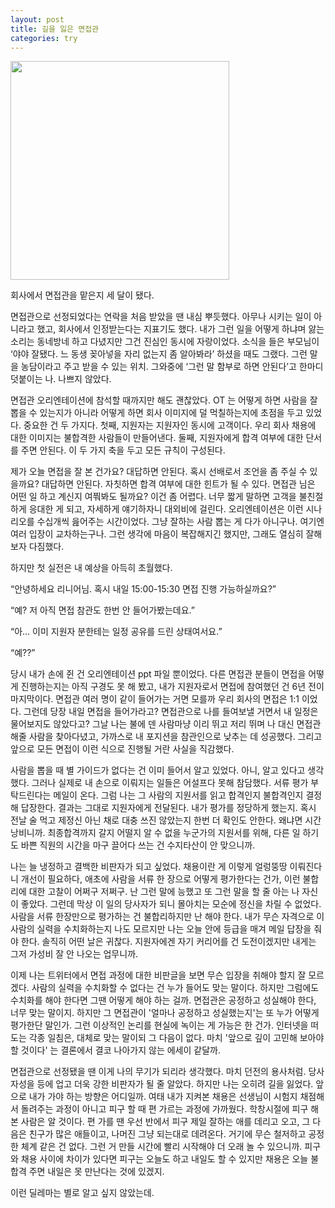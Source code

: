 ```yaml
---
layout: post
title: 길을 잃은 면접관
categories: try
---
```


<img src="{{ site.baseurl }}/thumbnails/220522.jpeg" width="350" />

회사에서 면접관을 맡은지 세 달이 됐다.

면접관으로 선정되었다는 연락을 처음 받았을 땐 내심 뿌듯했다. 아무나 시키는 일이 아니라고 했고, 회사에서 인정받는다는 지표기도 했다. 내가 그런 일을 어떻게 하냐며 앓는 소리는 동네방네 하고 다녔지만 그건 진심인 동시에 자랑이었다. 소식을 들은 부모님이 ‘야야 잘됐다. 느 동생 꽂아넣을 자리 없는지 좀 알아봐라’ 하셨을 때도 그랬다. 그런 말을 농담이라고 주고 받을 수 있는 위치. 그와중에 ‘그런 말 함부로 하면 안된다’고 한마디 덧붙이는 나. 나쁘지 않았다.

면접관 오리엔테이션에 참석할 때까지만 해도 괜찮았다. OT 는 어떻게 하면 사람을 잘 뽑을 수 있는지가 아니라 어떻게 하면 회사 이미지에 덜 먹칠하는지에 초점을 두고 있었다. 중요한 건 두 가지다. 첫째, 지원자는 지원자인 동시에 고객이다. 우리 회사 채용에 대한 이미지는 불합격한 사람들이 만들어낸다. 둘째, 지원자에게 합격 여부에 대한 단서를 주면 안된다. 이 두 가지 축을 두고 모든 규칙이 구성된다.

제가 오늘 면접을 잘 본 건가요? 대답하면 안된다. 혹시 선배로서 조언을 좀 주실 수 있을까요? 대답하면 안된다. 자칫하면 합격 여부에 대한 힌트가 될 수 있다. 면접관 님은 어떤 일 하고 계신지 여쭤봐도 될까요? 이건 좀 어렵다. 너무 짧게 말하면 고객을 불친절하게 응대한 게 되고, 자세하게 얘기하자니 대외비에 걸린다. 오리엔테이션은 이런 시나리오를 수십개씩 읊어주는 시간이었다. 그냥 잘하는 사람 뽑는 게 다가 아니구나. 여기엔 여러 입장이 교차하는구나. 그런 생각에 마음이 복잡해지긴 했지만, 그래도 열심히 잘해보자 다짐했다.

하지만 첫 실전은 내 예상을 아득히 초월했다.

“안녕하세요 리니어님. 혹시 내일 15:00-15:30 면접 진행 가능하실까요?”

“예? 저 아직 면접 참관도 한번 안 들어가봤는데요.”

“아… 이미 지원자 분한테는 일정 공유를 드린 상태여서요.”

“예??”

당시 내가 손에 쥔 건 오리엔테이션 ppt 파일 뿐이었다. 다른 면접관 분들이 면접을 어떻게 진행하는지는 아직 구경도 못 해 봤고, 내가 지원자로서 면접에 참여했던 건 6년 전이 마지막이다. 면접관 여러 명이 같이 들어가는 거면 모를까 우리 회사의 면접은 1:1 이었다. 그런데 당장 내일 면접을 들어가라고? 면접관으로 나를 들여보낼 거면서 내 일정은 물어보지도 않았다고? 그날 나는 불에 덴 사람마냥 이리 뛰고 저리 뛰며 나 대신 면접관 해줄 사람을 찾아다녔고, 가까스로 내 포지션을 참관인으로 낮추는 데 성공했다. 그리고 앞으로 모든 면접이 이런 식으로 진행될 거란 사실을 직감했다.

사람을 뽑을 때 별 가이드가 없다는 건 이미 들어서 알고 있었다. 아니, 알고 있다고 생각했다. 그러나 실제로 내 손으로 이뤄지는 일들은 어설프다 못해 참담했다. 서류 평가 부탁드린다는 메일이 온다. 그럼 나는 그 사람의 지원서를 읽고 합격인지 불합격인지 결정해 답장한다. 결과는 그대로 지원자에게 전달된다. 내가 평가를 정당하게 했는지. 혹시 전날 술 먹고 제정신 아닌 채로 대충 쓰진 않았는지 한번 더 확인도 안한다. 왜냐면 시간 낭비니까. 최종합격까지 갈지 어떨지 알 수 없을 누군가의 지원서를 위해, 다른 일 하기도 바쁜 직원의 시간을 마구 끌어다 쓰는 건 수지타산이 안 맞으니까.

나는 늘 냉정하고 결백한 비판자가 되고 싶었다. 채용이란 게 이렇게 얼렁뚱땅 이뤄진다니 개선이 필요하다, 애초에 사람을 서류 한 장으로 어떻게 평가한다는 건가, 이런 불합리에 대한 고찰이 어쩌구 저쩌구. 난 그런 말에 능했고 또 그런 말을 할 줄 아는 나 자신이 좋았다. 그런데 막상 이 일의 당사자가 되니 몰아치는 모순에 정신을 차릴 수 없었다. 사람을 서류 한장만으로 평가하는 건 불합리하지만 난 해야 한다. 내가 무슨 자격으로 이 사람의 실력을 수치화하는지 나도 모르지만 나는 오늘 안에 등급을 매겨 메일 답장을 줘야 한다. 솔직히 어떤 날은 귀찮다. 지원자에겐 자기 커리어를 건 도전이겠지만 내게는 그저 가성비 잘 안 나오는 업무니까.

이제 나는 트위터에서 면접 과정에 대한 비판글을 보면 무슨 입장을 취해야 할지 잘 모르겠다. 사람의 실력을 수치화할 수 없다는 건 누가 들어도 맞는 말이다. 하지만 그럼에도 수치화를 해야 한다면 그땐 어떻게 해야 하는 걸까. 면접관은 공정하고 성실해야 한다, 너무 맞는 말이지. 하지만 그 면접관이 '얼마나 공정하고 성실했는지'는 또 누가 어떻게 평가한단 말인가. 그런 이상적인 논리를 현실에 녹이는 게 가능은 한 건가. 인터넷을 떠도는 각종 일침은, 대체로 맞는 말이되 그 다음이 없다. 마치 '앞으로 깊이 고민해 보아야 할 것이다' 는 결론에서 결코 나아가지 않는 에세이 같달까.

면접관으로 선정됐을 땐 이게 나의 무기가 되리라 생각했다. 마치 던전의 용사처럼. 당사자성을 등에 업고 더욱 강한 비판자가 될 줄 알았다. 하지만 나는 오히려 길을 잃었다. 앞으로 내가 가야 하는 방향은 어디일까. 여태 내가 지켜본 채용은 선생님이 시험지 채점해서 돌려주는 과정이 아니고 피구 할 때 편 가르는 과정에 가까웠다. 학창시절에 피구 해 본 사람은 알 것이다. 편 가를 땐 우선 반에서 피구 제일 잘하는 애를 데리고 오고, 그 다음은 친구가 많은 애들이고, 나머진 그냥 되는대로 데려온다. 거기에 무슨 철저하고 공정한 체계 같은 건 없다. 그런 거 만들 시간에 빨리 시작해야 더 오래 놀 수 있으니까. 피구와 채용 사이에 차이가 있다면 피구는 오늘도 하고 내일도 할 수 있지만 채용은 오늘 불합격 주면 내일은 못 만난다는 것에 있겠지.

이런 딜레마는 별로 알고 싶지 않았는데.
